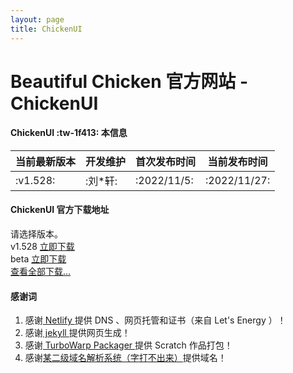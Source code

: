```yaml
---
layout: page
title: ChickenUI
---
```

# Beautiful Chicken 官方网站 - ChickenUI

#### ChickenUI  :tw-1f413: 本信息
|当前最新版本|开发维护|首次发布时间|当前发布时间|
|----------|-------|---|------|
|:v1.528:|:刘*轩:|:2022/11/5:|:2022/11/27:|

#### ChickenUI 官方下载地址
请选择版本。  
v1.528 [立即下载](https://pan.baidu.com/s/1cbTUDYrjBIDdG-hWX_gM9w)<br>
beta [立即下载](https://pan.baidu.com/s/124x8bAxD0aUAj3rcWIQyQQ)<br>
[查看全部下载...](/download)

#### 感谢词
1.  感谢[ Netlify ](https://netlify.com)提供 DNS 、网页托管和证书（来自 Let's Energy ）！
2.  感谢[ jekyll ](https://jekyllrb.com)提供网页生成！
3.  感谢[ TurboWarp Packager ](https://packager.turbowarp.org/)提供 Scratch 作品打包！
4.  感谢[某二级域名解析系统（字打不出来）](https://nuoxnuo.eu.org/)提供域名！